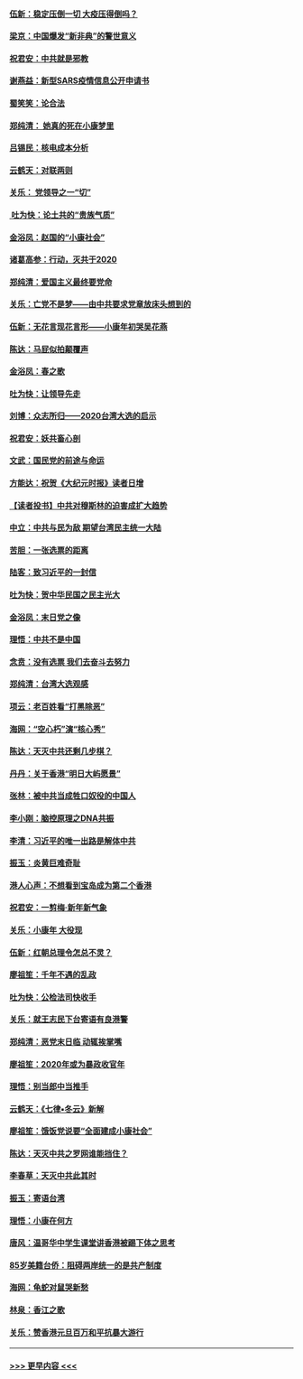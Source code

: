 #### [伍新：稳定压倒一切 大疫压得倒吗？](../pages/nsc993/n11812634.md?t=01222155) 
#### [梁京：中国爆发“新非典”的警世意义](../pages/nsc993/n11812554.md?t=01222155) 
#### [祝君安：中共就是邪教](../pages/nsc993/n11812431.md?t=01222155) 
#### [谢燕益：新型SARS疫情信息公开申请书](../pages/nsc993/n11808840.md?t=01222155) 
#### [蜀笑笑：论合法](../pages/nsc993/n11808064.md?t=01222155) 
#### [郑纯清： 她真的死在小康梦里](../pages/nsc993/n11806623.md?t=01222155) 
#### [吕锡民：核电成本分析](../pages/nsc993/n11806284.md?t=01222155) 
#### [云鹤天：对联两则](../pages/nsc993/n11805957.md?t=01222155) 
#### [关乐： 党领导之一“切”](../pages/nsc993/n11804505.md?t=01222155) 
#### [ 吐为快：论土共的“贵族气质”](../pages/nsc993/n11804490.md?t=01222155) 
#### [金浴凤：赵国的“小康社会”](../pages/nsc993/n11804452.md?t=01222155) 
#### [诸葛高参：行动，灭共于2020](../pages/nsc993/n11804120.md?t=01222155) 
#### [郑纯清：爱国主义最终要党命](../pages/nsc993/n11802197.md?t=01222155) 
#### [关乐：亡党不是梦——由中共要求党章放床头想到的](../pages/nsc993/n11802156.md?t=01222155) 
#### [伍新：无花言现花言形——小康年初哭吴花燕](../pages/nsc993/n11800044.md?t=01222155) 
#### [陈达：马屁似拍颠覆声](../pages/nsc993/n11800010.md?t=01222155) 
#### [金浴凤：春之歌](../pages/nsc993/n11797687.md?t=01222155) 
#### [吐为快：让领导先走](../pages/nsc993/n11797512.md?t=01222155) 
#### [刘博：众志所归——2020台湾大选的启示](../pages/nsc993/n11796878.md?t=01222155) 
#### [祝君安：妖共畜心剖](../pages/nsc993/n11794273.md?t=01222155) 
#### [文武：国民党的前途与命运](../pages/nsc993/n11794198.md?t=01222155) 
#### [方能达：祝贺《大纪元时报》读者日增](../pages/nsc993/n11793807.md?t=01222155) 
#### [【读者投书】中共对穆斯林的迫害成扩大趋势](../pages/nsc993/n11791371.md?t=01222155) 
#### [中立：中共与民为敌 期望台湾民主统一大陆](../pages/nsc993/n11790392.md?t=01222155) 
#### [苦胆：一张选票的距离](../pages/nsc993/n11788914.md?t=01222155) 
#### [陆客：致习近平的一封信](../pages/nsc993/n11788867.md?t=01222155) 
#### [吐为快：贺中华民国之民主光大](../pages/nsc993/n11788618.md?t=01222155) 
#### [金浴凤：末日党之像](../pages/nsc993/n11787475.md?t=01222155) 
#### [理悟：中共不是中国](../pages/nsc993/n11787463.md?t=01222155) 
#### [念贲：没有选票  我们去奋斗去努力](../pages/nsc993/n11787398.md?t=01222155) 
#### [郑纯清：台湾大选观感](../pages/nsc993/n11786210.md?t=01222155) 
#### [项云：老百姓看“打黑除恶”](../pages/nsc993/n11785398.md?t=01222155) 
#### [海网：“空心朽”演“核心秀”](../pages/nsc993/n11783874.md?t=01222155) 
#### [陈达：天灭中共还剩几步棋？](../pages/nsc993/n11783719.md?t=01222155) 
#### [丹丹：关于香港“明日大屿愿景”](../pages/nsc993/n11783273.md?t=01222155) 
#### [张林：被中共当成牲口奴役的中国人](../pages/nsc993/n11782397.md?t=01222155) 
#### [李小刚：脑控原理之DNA共振](../pages/nsc993/n11780962.md?t=01222155) 
#### [李清：习近平的唯一出路是解体中共](../pages/nsc993/n11780866.md?t=01222155) 
#### [振玉：炎黄巨难奇耻](../pages/nsc993/n11779632.md?t=01222155) 
#### [港人心声：不想看到宝岛成为第二个香港](../pages/nsc993/n11778817.md?t=01222155) 
#### [祝君安：一剪梅‧新年新气象](../pages/nsc993/n11776340.md?t=01222155) 
#### [关乐：小康年 大役现](../pages/nsc993/n11774213.md?t=01222155) 
#### [伍新：红朝总理令怎总不灵？](../pages/nsc993/n11770813.md?t=01222155) 
#### [廖祖笙：千年不遇的乱政](../pages/nsc993/n11770373.md?t=01222155) 
#### [吐为快：公检法司快收手](../pages/nsc993/n11770359.md?t=01222155) 
#### [关乐：就王志民下台寄语有良港警](../pages/nsc993/n11769903.md?t=01222155) 
#### [郑纯清：恶党末日临 动辄挨掌嘴](../pages/nsc993/n11769356.md?t=01222155) 
#### [廖祖笙：2020年或为暴政收官年](../pages/nsc993/n11768216.md?t=01222155) 
#### [理悟：别当郎中当推手](../pages/nsc993/n11768243.md?t=01222155) 
#### [云鹤天：《七律▪冬云》新解](../pages/nsc993/n11768204.md?t=01222155) 
#### [廖祖笙：饿饭党说要“全面建成小康社会”](../pages/nsc993/n11767482.md?t=01222155) 
#### [陈达：天灭中共之罗网谁能挡住？](../pages/nsc993/n11767465.md?t=01222155) 
#### [李春草：天灭中共此其时](../pages/nsc993/n11767452.md?t=01222155) 
#### [振玉：寄语台湾](../pages/nsc993/n11767432.md?t=01222155) 
#### [理悟：小康在何方](../pages/nsc993/n11767394.md?t=01222155) 
#### [唐风：温哥华中学生课堂讲香港被踢下体之思考](../pages/nsc993/n11766848.md?t=01222155) 
#### [85岁美籍台侨：阻碍两岸统一的是共产制度](../pages/nsc993/n11765043.md?t=01222155) 
#### [海网：龟蛇对鼠哭新愁](../pages/nsc993/n11764895.md?t=01222155) 
#### [林泉：香江之歌](../pages/nsc993/n11764415.md?t=01222155) 
#### [关乐：赞香港元旦百万和平抗暴大游行](../pages/nsc993/n11764382.md?t=01222155) 

----
#### [ >>> 更早内容 <<< ](../indexes/nsc993-earlier.md)
